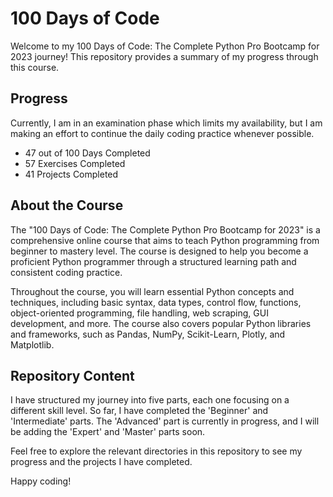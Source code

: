 # 100 Days of Code

Welcome to my 100 Days of Code: The Complete Python Pro Bootcamp for 2023 journey! This repository provides a summary of my progress through this course.


## Progress
Currently, I am in an examination phase which limits my availability, but I am making an effort to continue the daily coding practice whenever possible.

- 47 out of 100 Days Completed
- 57 Exercises Completed
- 41 Projects Completed


## About the Course

The "100 Days of Code: The Complete Python Pro Bootcamp for 2023" is a comprehensive online course that aims to teach Python programming from beginner to mastery level. The course is designed to help you become a proficient Python programmer through a structured learning path and consistent coding practice.

Throughout the course, you will learn essential Python concepts and techniques, including basic syntax, data types, control flow, functions, object-oriented programming, file handling, web scraping, GUI development, and more. The course also covers popular Python libraries and frameworks, such as Pandas, NumPy, Scikit-Learn, Plotly, and Matplotlib.


## Repository Content

I have structured my journey into five parts, each one focusing on a different skill level. So far, I have completed the 'Beginner' and 'Intermediate' parts. The 'Advanced' part is currently in progress, and I will be adding the 'Expert' and 'Master' parts soon.

Feel free to explore the relevant directories in this repository to see my progress and the projects I have completed.



Happy coding!

